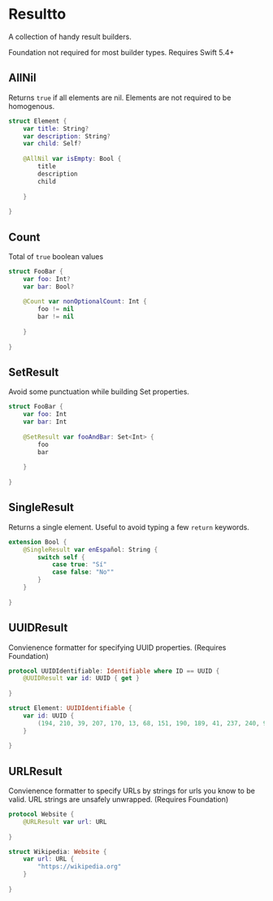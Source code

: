 # Resultto

A collection of handy result builders.

Foundation not required for most builder types.
Requires Swift 5.4+


## AllNil

Returns `true` if all elements are nil. 
Elements are not required to be homogenous.

```swift
struct Element {
    var title: String?
    var description: String?
    var child: Self?
    
    @AllNil var isEmpty: Bool {
        title
        description
        child
        
    }
    
}

```

## Count

Total of `true` boolean values 

```swift
struct FooBar {
    var foo: Int?
    var bar: Bool?
    
    @Count var nonOptionalCount: Int {
        foo != nil
        bar != nil
        
    }
    
}

```

## SetResult

Avoid some punctuation while building Set properties.

```swift
struct FooBar {
    var foo: Int
    var bar: Int
    
    @SetResult var fooAndBar: Set<Int> {
        foo
        bar
        
    }
    
}

```

## SingleResult

Returns a single element. Useful to avoid typing a few `return` keywords.

```swift
extension Bool {
    @SingleResult var enEspañol: String {
        switch self {
            case true: "Sí"
            case false: "No""
        }
    }
    
}

```


## UUIDResult

Convienence formatter for specifying UUID properties.
(Requires Foundation)

```swift
protocol UUIDIdentifiable: Identifiable where ID == UUID {
    @UUIDResult var id: UUID { get }
    
}

struct Element: UUIDIdentifiable {
    var id: UUID {
        (194, 210, 39, 207, 170, 13, 68, 151, 190, 189, 41, 237, 240, 95, 174, 248)
    }
    
}

```

## URLResult

Convienence formatter to specify URLs by strings for urls you know to be valid. 
URL strings are unsafely unwrapped.
(Requires Foundation)

```swift
protocol Website {
    @URLResult var url: URL
    
}

struct Wikipedia: Website {
    var url: URL {
        "https://wikipedia.org"
    }
    
}

```
